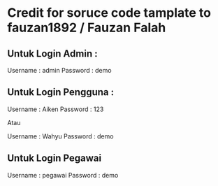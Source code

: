 # Credit for soruce code tamplate to fauzan1892 / Fauzan Falah

## Untuk Login Admin :

Username : admin
Password : demo 

## Untuk Login Pengguna :

Username : Aiken
Password : 123

Atau

Username : Wahyu
Password : demo

##  Untuk Login Pegawai

Username : pegawai
Password : demo
